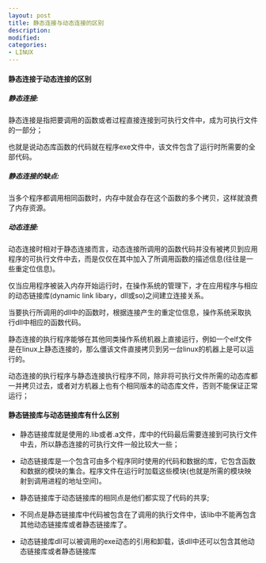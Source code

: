 ```yaml
---
layout: post
title: 静态连接与动态连接的区别
description: 
modified: 
categories: 
- LINUX
---
```


#### 静态连接于动态连接的区别

##### 静态连接:
静态连接是指把要调用的函数或者过程直接连接到可执行文件中，成为可执行文件的一部分；

也就是说动态库函数的代码就在程序exe文件中，该文件包含了运行时所需要的全部代码。

##### 静态连接的缺点:
当多个程序都调用相同函数时，内存中就会存在这个函数的多个拷贝，这样就浪费了内存资源。

##### 动态连接:
动态连接时相对于静态连接而言，动态连接所调用的函数代码并没有被拷贝到应用程序的可执行文件中去，而是仅仅在其中加入了所调用函数的描述信息(往往是一些重定位信息)。

仅当应用程序被装入内存开始运行时，在操作系统的管理下，才在应用程序与相应的动态链接库(dynamic link libary，dll或so)之间建立连接关系。

当要执行所调用的dll中的函数时，根据连接产生的重定位信息，操作系统采取执行dll中相应的函数代码。

静态连接的执行程序能够在其他同类操作系统机器上直接运行，例如一个elf文件是在linux上静态连接的，那么僵该文件直接拷贝到另一台linux的机器上是可以运行的。

动态连接的执行程序与静态连接执行程序不同，除非将可执行文件所需的动态库都一并拷贝过去，或者对方机器上也有个相同版本的动态库文件，否则不能保证正常运行；


#### 静态链接库与动态链接库有什么区别

* 静态链接库就是使用的.lib或者.a文件，库中的代码最后需要连接到可执行文件中去，所以静态连接的可执行文件一般比较大一些；

* 动态链接库是一个包含可由多个程序同时使用的代码和数据的库，它包含函数和数据的模块的集合。程序文件在运行时加载这些模块(也就是所需的模块映射到调用进程的地址空间)。

* 静态链接库于动态链接库的相同点是他们都实现了代码的共享;

* 不同点是静态链接库中代码被包含在了调用的执行文件中，该lib中不能再包含其他动态链接库或者静态链接库了。

* 动态链接库dll可以被调用的exe动态的引用和卸载，该dll中还可以包含其他动态链接库或者静态链接库
